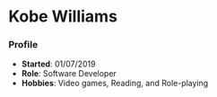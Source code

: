 # Kobe Williams

### Profile
- **Started**: 01/07/2019
- **Role**: Software Developer
- **Hobbies**: Video games, Reading, and Role-playing
